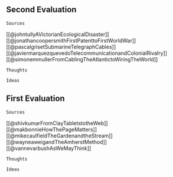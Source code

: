 ## Second Evaluation
`Sources`

[[@johntullyAVictorianEcologicalDisaster]]
[[@jonathancoopersmithFirstPatenttoFirstWorldWar]]
[[@pascalgrisetSubmarineTelegraphCables]]
[[@javiermarquezquevedoTelecommunicationandColonialRivalry]]
[[@simonemmullerFromCablingTheAtlantictoWiringTheWorld]]

`Thoughts`



`Ideas`

## First Evaluation
`Sources`

[[@shivkumarFromClayTabletstotheWeb]]
[[@makbonnieHowThePageMatters]]
[[@mikecaulfieldTheGardenandtheStream]]
[[@wayneaweigandTheAmherstMethod]]
[[@vannevarbushAsWeMayThink]]

`Thoughts`



`Ideas`

